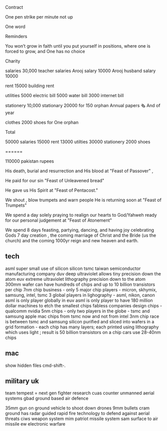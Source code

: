 Contract

One pen strike per minute not up

One word 



Reminders

You won’t grow in faith until you put yourself in positions, where one is forced to grow, and One has no choice



Charity

salaries
    30,000 teacher salaries
    Arooj salary 10000
    Arooj husband salary 10000

rent 
    15000 building rent

utilities
    5000 electric bill
    5000 water bill
    3000 internet bill


stationery
    10,000 stationary
    20000 for 150 orphan Annual papers 🗞️ And of year


clothes
    2000 shoes for One orphan


Total

50000 salaries 
15000 rent 
13000 utilties 
30000 stationery
 2000 shoes 

 ======

110000 pakistan rupees
















His death, burial and resurrection and His blood at  "Feast of Passover" ,

He paid for our sin "Feast of Unleavened bread"

He gave us His Spirit at "Feast of Pentacost."

We shout , blow trumpets and warn  people He is returning soon at "Feast of Trumpets"

We spend a day solely praying to realign our hearts to God/Yahweh ready for our personal judgement at "Feast of Atonement"

We spend 8 days  feasting, partying, dancing, and having joy celebrating Gods 7 day creation , the coming marriage of Christ and the Bride (us the church) and the coming 1000yr reign and new heaven and earth.

## tech

asml super small use of silicon
silicon
tsmc taiwan semiconductor manufacturing company
duv deep ultraviolet allows tiny precision down the atom
euv extreme ultraviolet lithography precision down to the atom
300mm wafer can have hundreds of chips and up to 10 billion transistors per chip
7nm chip business - only 5 major chip players - micron, skhymix, samsung, intel, tsmc
3 global players in lighography - asml, nikon, canon 
asml is only player globally in euv 
asml is only player to have 180 million dollar machines to etch the smallest chips
fabless companies design chips - qualcomm nvidia
5nm chips - only two players in the globe - tsmc and samsung
apple mac chips from tsmc now and not from intel 
3nm chip race is between tsmc and samsung
silicon purified and sliced into wafers in a grid formation - each chip has many layers; each printed using lithography which uses light ; result is 50 billion transistors on a chip
cars use 28-40nm chips

## mac

show hidden files cmd-shift-.

## military uk

team tempest = next gen fighter research
cuas counter unmanned aerial systems
gbad ground based air defence

35mm gun on ground vehicle to shoot down drones
9mm bullets
cram ground has radar guided rapid fire technology to defend against aerial threats
ciws weapon system
mim patriot missile system 
sam surface to air missile
ew electronic warfare
